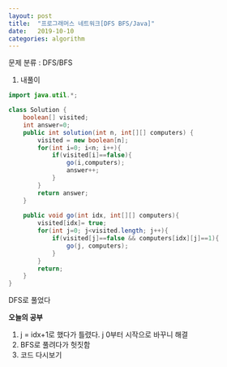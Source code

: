 ```yaml
---
layout: post
title:  "프로그래머스 네트워크[DFS BFS/Java]"
date:   2019-10-10
categories: algorithm
---
```


문제 분류 : DFS/BFS



1. 내풀이

```java
import java.util.*;

class Solution {
    boolean[] visited;
    int answer=0;
    public int solution(int n, int[][] computers) {
        visited = new boolean[n];
        for(int i=0; i<n; i++){
            if(visited[i]==false){
                go(i,computers);
                answer++;
            }
        }        
        return answer;
    }
    
    public void go(int idx, int[][] computers){
        visited[idx]= true;
        for(int j=0; j<visited.length; j++){
            if(visited[j]==false && computers[idx][j]==1){
                go(j, computers);
            }
        }
        return;
    }
}

```

DFS로 풀었다





**오늘의 공부**

1. j = idx+1로 했다가 틀렸다. j 0부터 시작으로 바꾸니 해결
2. BFS로 풀려다가 헛짓함
3. 코드 다시보기
